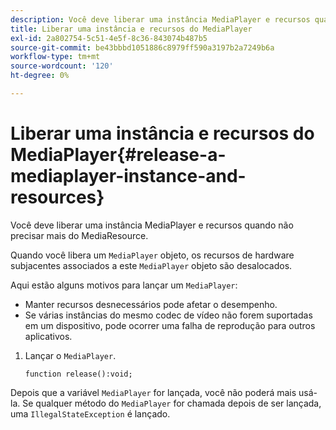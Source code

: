 ```yaml
---
description: Você deve liberar uma instância MediaPlayer e recursos quando não precisar mais do MediaResource.
title: Liberar uma instância e recursos do MediaPlayer
exl-id: 2a802754-5c51-4e5f-8c36-843074b487b5
source-git-commit: be43bbbd1051886c8979ff590a3197b2a7249b6a
workflow-type: tm+mt
source-wordcount: '120'
ht-degree: 0%

---
```


# Liberar uma instância e recursos do MediaPlayer{#release-a-mediaplayer-instance-and-resources}

Você deve liberar uma instância MediaPlayer e recursos quando não precisar mais do MediaResource.

Quando você libera um `MediaPlayer` objeto, os recursos de hardware subjacentes associados a este `MediaPlayer` objeto são desalocados.

Aqui estão alguns motivos para lançar um `MediaPlayer`:

* Manter recursos desnecessários pode afetar o desempenho.
* Se várias instâncias do mesmo codec de vídeo não forem suportadas em um dispositivo, pode ocorrer uma falha de reprodução para outros aplicativos.

1. Lançar o `MediaPlayer`.

   ```
   function release():void;
   ```

Depois que a variável `MediaPlayer` for lançada, você não poderá mais usá-la. Se qualquer método do `MediaPlayer` for chamada depois de ser lançada, uma `IllegalStateException` é lançado.
